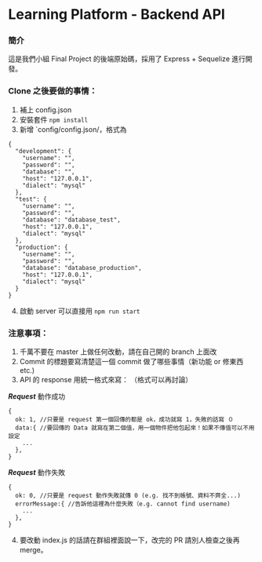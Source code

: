 # Learning Platform - Backend API

### 簡介

這是我們小組 Final Project 的後端原始碼，採用了 Express + Sequelize 進行開發。

### Clone 之後要做的事情：

1. 補上 config.json
2. 安裝套件 `npm install`
3. 新增 `config/config.json/，格式為

```
{
  "development": {
    "username": "",
    "password": "",
    "database": "",
    "host": "127.0.0.1",
    "dialect": "mysql"
  },
  "test": {
    "username": "",
    "password": "",
    "database": "database_test",
    "host": "127.0.0.1",
    "dialect": "mysql"
  },
  "production": {
    "username": "",
    "password": "",
    "database": "database_production",
    "host": "127.0.0.1",
    "dialect": "mysql"
  }
}
```

4. 啟動 server 可以直接用 `npm run start`

### 注意事項：

1. 千萬不要在 master 上做任何改動，請在自己開的 branch 上面改
2. Commit 的標題要寫清楚這一個 commit 做了哪些事情（新功能 or 修東西 etc.)
3. API 的 response 用統一格式來寫： （格式可以再討論）

**_Request_** 動作成功

```
{
  ok: 1, //只要是 request 第一個回傳的都是 ok，成功就寫 1，失敗的話寫 ０
  data:{ //要回傳的 Data 就寫在第二個值，用一個物件把他包起來！如果不傳值可以不用設定
    ...
  },
}
```

**_Request_** 動作失敗

```
{
  ok: 0, //只要是 request 動作失敗就傳 0 (e.g. 找不到帳號、資料不齊全...)
  errorMessage:{ //告訴他這裡為什麼失敗（e.g. cannot find username)
    ...
  },
}
```

4. 要改動 index.js 的話請在群組裡面說一下，改完的 PR 請別人檢查之後再 merge。
